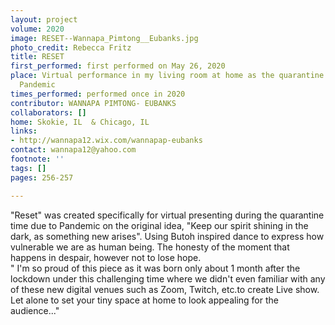 ```yaml
---
layout: project
volume: 2020
image: RESET--Wannapa_Pimtong__Eubanks.jpg
photo_credit: Rebecca Fritz
title: RESET
first_performed: first performed on May 26, 2020
place: Virtual performance in my living room at home as the quarantine time due to
  Pandemic
times_performed: performed once in 2020
contributor: WANNAPA PIMTONG- EUBANKS
collaborators: []
home: Skokie, IL  & Chicago, IL
links:
- http://wannapa12.wix.com/wannapap-eubanks
contact: wannapa12@yahoo.com
footnote: ''
tags: []
pages: 256-257

---
```


"Reset" was created specifically for virtual presenting during the quarantine time due to Pandemic on the original idea, "Keep our spirit shining in the dark, as something new arises". Using Butoh inspired dance to express how vulnerable we are as human being. The honesty of the moment that happens in despair, however not to lose hope.  
" I'm so proud of this piece as it was born only about 1 month after the lockdown under this challenging time where we didn't even familiar with any of these new digital venues such as Zoom, Twitch, etc.to create Live show. Let alone to set your tiny space at home to look appealing for the audience..."
